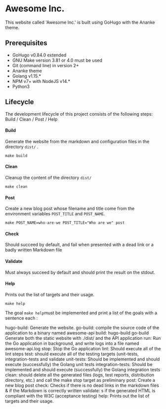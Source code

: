 # Awesome Inc.

This website called 'Awesome Inc.' is built using GoHugo with the Ananke theme.

## Prerequisites

- GoHugo v0.84.0 extended
- GNU Make version 3.81 or 4.0 must be used
- Git (command line) in version 2+
- Ananke theme
- Golang v1.15.*
- NPM v7+ with NodeJS v14.*
- Python3

## Lifecycle

The development lifecycle of this project consists of the following steps: Build / Clean / Post / Help

#### Build

Generate the website from the markdown and configuration files in the directory `dist/` .

`make build`

#### Clean

Cleanup the content of the directory `dist/`

`make clean`

#### Post

Create a new blog post whose filename and title come from the environment variables `POST_TITLE` and `POST_NAME`.

`make POST_NAME=who-are-we POST_TITLE="Who are we" post`

#### Check

Should succeed by default, and fail when presented with a dead link or a badly written Markdown file

#### Validate

Must always succeed by default and should print the result on the stdout.

#### Help

Prints out the list of targets and their usage.

`make help`

The goal `make help`must be implemented and print a list of the goals with a sentence each :

hugo-build:  Generate the website.
go-build:  compile the source code of the application to a binary named awesome-api
build: hugo-build go-build  Generate both the static website with ./dist/ and the API application
run:  Run the Go application in background, and write logs into a file named awesome-api.log
stop:  Stop the Go application
lint:  Should execute all of the lint steps
test:  should execute all of the testing targets (unit-tests, integration-tests and validate
unit-tests:  Should be implemented and should execute (successfully) the Golang unit tests
integration-tests:  Should be implemented and should execute (successfully) the Golang integration tests
clean:  should delete all the generated files (logs, test reports, distribution directory, etc.) and call the make stop target as preliminary
post:  Create a new blog post
check:  Checks if there is no dead links in the markdown files & if the Markdown is correctly written
validate: s if  the generated HTML is compliant with the W3C (acceptance testing)
help:  Prints out the list of targets and their usage.

